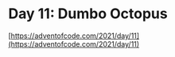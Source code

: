 # Day 11: Dumbo Octopus

[https://adventofcode.com/2021/day/11](https://adventofcode.com/2021/day/11)
